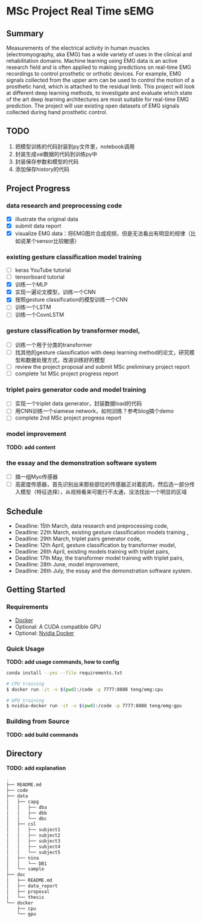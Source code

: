 # MSc Project Real Time sEMG

## Summary

Measurements of the electrical activity in human muscles (electromyography, aka EMG) has a wide variety of uses in the clinical and rehabilitation domains. Machine learning using EMG data is an active research field and is often applied to making predictions on real-time EMG recordings to control prosthetic or orthotic devices. For example, EMG signals collected from the upper arm can be used to control the motion of a prosthetic hand, which is attached to the residual limb. This project will look at different deep learning methods, to investigate and evaluate which state of the art deep learning architectures are most suitable for real-time EMG prediction. The project will use existing open datasets of EMG signals collected during hand prosthetic control.

## TODO

1. 把模型训练的代码封装到py文件里，notebook调用
2. 封装生成val数据的代码到训练py中
3. 封装保存参数和模型的代码
4. 添加保存history的代码

## Project Progress

### data research and preprocessing code
- [x] illustrate the original data
- [x] submit data report
- [x] visualize EMG data：将EMG图片合成视频，但是无法看出有明显的规律（比如说某个sensor比较敏感）

### existing gesture classification model training 
- [ ] keras YouTube tutorial
- [ ] tensorboard tutorial
- [x] 训练一个MLP
- [x] 实现一遍论文模型，训练一个CNN
- [x] 按照gesture classification的模型训练一个CNN
- [ ] 训练一个LSTM
- [ ] 训练一个CovnLSTM

### gesture classification by transformer model, 
- [ ] 训练一个用于分类的transformer
- [ ] 找其他的gesture classification with deep learning method的论文，研究模型和数据处理方式，改进训练好的模型
- [ ] review the project proposal and submit MSc preliminary project report
- [ ] complete 1st MSc project progress report

### triplet pairs generator code and model training
- [ ] 实现一个triplet data generator，封装数据load的代码
- [ ] 用CNN训练一个siamese network，如何训练？参考blog搞个demo
- [ ] complete 2nd MSc project progress report

### model improvement
**TODO: add content**

### the essay and the demonstration software system
- [ ] 搞一组Myo传感器
- [ ] 高密度传感器，首先识别出来那些部位的传感器正对着肌肉，然后选一部分传入模型（特征选择），从视频看来可能行不太通，没法找出一个明显的区域

## Schedule

* Deadline: 15th March, data research and preprocessing code,
* Deadline: 22th March, existing gesture classification models training ,
* Deadline: 29th March, triplet pairs generator code,
* Deadline: 12th April, gesture classification by transformer model, 
* Deadline: 26th April, existing models training with triplet pairs,
* Deadline: 17th May, the transformer model training with triplet pairs,
* Deadline: 28th June, model improvement,
* Deadline: 26th July, the essay and the demonstration software system.

## Getting Started

### Requirements

* [Docker](http://docker.io/)
* Optional: A CUDA compatible GPU
* Optional: [Nvidia Docker](https://github.com/NVIDIA/nvidia-docker)

### Quick Usage

**TODO: add usage commands, how to config**

```bash
conda install --yes --file requirements.txt

# CPU training
$ docker run -it -v $(pwd):/code -p 7777:8888 teng/emg:cpu

# GPU training
$ nvidia-docker run -it -v $(pwd):/code -p 7777:8888 teng/emg:gpu
```

### Building from Source

**TODO: add build commands**

## Directory

**TODO: add explanation**

```bash
.
├── README.md
├── code
├── data
│   ├── capg
│   │   ├── dba
│   │   ├── dbb
│   │   └── dbc
│   ├── csl
│   │   ├── subject1
│   │   ├── subject2
│   │   ├── subject3
│   │   ├── subject4
│   │   └── subject5
│   ├── nina
│   │   └── DB1
│   └── sample
├── doc
│   ├── README.md
│   ├── data_report
│   ├── proposal
│   └── thesis
└── docker
    ├── cpu
    └── gpu
```

